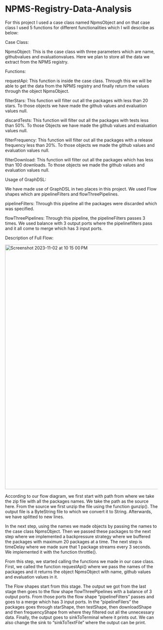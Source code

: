 # NPMS-Registry-Data-Analysis

For this project I used a case class named NpmsObject and on that case class I
used 5 functions for different functionalities which I will describe as below:

Case Class:

NpmsObject:
This is the case class with three parameters which are name, githubvalues and
evaluationvalues. Here we plan to store all the data we extract from the NPMS registry.

Functions:

requestApi:
This function is inside the case class. Through this we will be able to get the
data from the NPMS registry and finally return the values through the object NpmsObject.

filterStars:
This function will filter out all the packages with less than 20 stars. To those
objects we have made the github values and evaluation values null.

discardTests:
This function will filter out all the packages with tests less than 50%. To those
Objects we have made the github values and evaluation values null.

filterFrequency:
This function will filter out all the packages with a release frequency less than
20%. To those objects we made the github values and evaluation values null.

filterDownload:
This function will filter out all the packages which has less than 100 downloads.
To those objects we made the github values and evaluation values null.

Usage of GraphDSL:

We have made use of GraphDSL in two places in this project. We used Flow shapes
which are pipelineFilters and flowThreePipelines.

pipelineFilters:
Through this pipeline all the packages were discarded which was specified.




flowThreePipelines:
Through this pipeline, the pipelineFilters passes 3 times. We used balance with
3 output ports where the pipelinefilters pass and it all come to merge which has 3 input ports.

Description of Full Flow:

<img width="805" alt="Screenshot 2023-11-02 at 10 15 00 PM" src="https://github.com/Mishkat96/NPMS-Registry-Data-Analysis/assets/47037691/adf17a18-c770-41dc-8012-51863e9a7aae">

According to our flow diagram, we first start with path from where we take the zip file
with all the packages names. We take the path as the source here. From the source we first
unzip the file using the function gunzip(). The output file is a ByteString file to which we
convert it to String. Afterwards, we have splitted to new lines.

In the next step, using the names we made objects by passing the names to the case
class NpmsObject. Then we passed these packages to the next step where we implemented
a backpressure strategy where we buffered the packages with maximum 20 packages at a
time. The next step is timeDelay where we made sure that 1 package streams every 3 seconds.
We implemented it with the function throttle().

From this step, we started calling the functions we made in our case class. First, we
called the function requestApi() where we pass the names of the packages and it returns the
object NpmsObject with name, github values and evaluation values in it.

The Flow shapes start from this stage. The output we got from the last stage then goes
to the flow shape flowThreePipelines with a balance of 3 output ports. From those ports the
flow shape “pipelineFilters” passes and goes to a merge which has 3 input ports. In the
“pipelineFilers” the packages goes through starShape, then testShape, then downloadShape
and then frequencyShape from where they filtered out all the unnecessary data. Finally, the
output goes to sinkToTerminal where it prints out. We can also change the sink to
“sinkToTextFile” where the output can be print.
